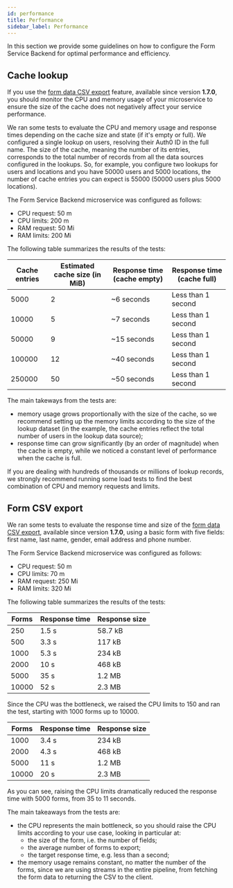 ```yaml
---
id: performance
title: Performance
sidebar_label: Performance
---
```

In this section we provide some guidelines on how to configure the Form Service Backend for optimal performance and efficiency.

## Cache lookup

If you use the [form data CSV export](./10_overview.md#form-data-csv-export) feature, available since version **1.7.0**, you should monitor the CPU and memory usage of your microservice to ensure the size of the cache does not negatively affect your service performance.

We ran some tests to evaluate the CPU and memory usage and response times depending on the cache size and state (if it's empty or full). We configured a single lookup on users, resolving their Auth0 ID in the full name. The size of the cache, meaning the number of its entries, corresponds to the total number of records from all the data sources configured in the lookups. So, for example, you configure two lookups for users and locations and you have 50000 users and 5000 locations, the number of cache entries you can expect is 55000 (50000 users plus 5000 locations).

The Form Service Backend microservice was configured as follows:

- CPU request: 50 m
- CPU limits: 200 m
- RAM request: 50 Mi
- RAM limits: 200 Mi 

The following table summarizes the results of the tests:

| Cache entries | Estimated cache size (in MiB) | Response time (cache empty) | Response time (cache full) |
|---------------|-------------------------------|-----------------------------|----------------------------|
| 5000          | 2                             | ~6 seconds                  | Less than 1 second         |
| 10000         | 5                             | ~7 seconds                  | Less than 1 second         |
| 50000         | 9                             | ~15 seconds                 | Less than 1 second         |
| 100000        | 12                            | ~40 seconds                 | Less than 1 second         |
| 250000        | 50                            | ~50 seconds                 | Less than 1 second         |
 
The main takeways from the tests are:

- memory usage grows proportionally with the size of the cache, so we recommend setting up the memory limits according to the size of the lookup dataset (in the example, the cache entries reflect the total number of users in the lookup data source);
- response time can grow significantly (by an order of magnitude) when the cache is empty, while we noticed a constant level of performance when the cache is full.

If you are dealing with hundreds of thousands or millions of lookup records, we strongly recommend running some load tests to find the best combination of CPU and memory requests and limits.

## Form CSV export

We ran some tests to evaluate the response time and size of the [form data CSV export](./10_overview.md#form-data-csv-export), available since version **1.7.0**, using a basic form with five fields: first name, last name, gender, email address and phone number.

The Form Service Backend microservice was configured as follows:

- CPU request: 50 m
- CPU limits: 70 m
- RAM request: 250 Mi
- RAM limits: 320 Mi 

The following table summarizes the results of the tests:

| Forms | Response time | Response size |
|-------|---------------|---------------|
| 250   | 1.5 s         | 58.7 kB       |
| 500   | 3.3 s         | 117 kB        |
| 1000  | 5.3 s         | 234 kB        |
| 2000  | 10 s          | 468 kB        |
| 5000  | 35 s          | 1.2 MB        |
| 10000 | 52 s          | 2.3 MB        |

Since the CPU was the bottleneck, we raised the CPU limits to 150 and ran the test, starting with 1000 forms up to 10000.

| Forms | Response time | Response size |
|-------|---------------|---------------|
| 1000  | 3.4 s         | 234 kB        |
| 2000  | 4.3 s         | 468 kB        |
| 5000  | 11 s          | 1.2 MB        |
| 10000 | 20 s          | 2.3 MB        |

As you can see, raising the CPU limits dramatically reduced the response time with 5000 forms, from 35 to 11 seconds.

The main takeaways from the tests are:

- the CPU represents the main bottleneck, so you should raise the CPU limits according to your use case, looking in particular at:
  - the size of the form, i.e. the number of fields;
  - the average number of forms to export;
  - the target response time, e.g. less than a second;
- the memory usage remains constant, no matter the number of the forms, since we are using streams in the entire pipeline, from fetching the form data to returning the CSV to the client.
